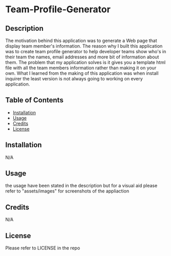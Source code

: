# Team-Profile-Generator

## Description

The motivation behind this application was to generate a Web page that display team member's information. The reason why I built this application was to create team profile generator to help developer teams show who's in their team the names, email addresses and more bit of information about them. The problem that my application solves is it gives you a template html file with all the team members information rather than making it on your own. What I learned from the making of this application was when install inquirer the least version is not always going to working on every application. 

## Table of Contents 

- [Installation](#installation)
- [Usage](#usage)
- [Credits](#credits)
- [License](#license)

## Installation

N/A

## Usage

the usage have been stated in the description but for a visual aid please refer to "assets/images" for screenshots of the appliaction 

## Credits

N/A

## License

Please refer to LICENSE in the repo 
